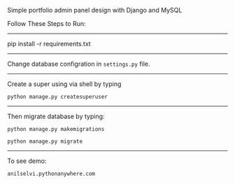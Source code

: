 Simple portfolio admin panel design with Django and MySQL


Follow These Steps to Run:
___
pip install -r requirements.txt
___
Change database configration in `settings.py` file.
___
Create a super using via shell by typing 

`python manage.py createsuperuser`
___
Then migrate database by typing:

`python manage.py makemigrations` 

`python manage.py migrate`

___
To see demo:

`anilselvi.pythonanywhere.com`

